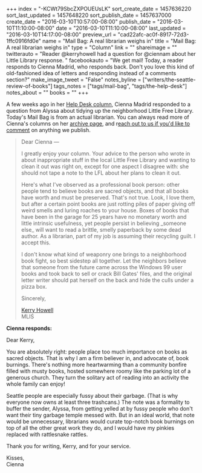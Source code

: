 +++
index = "-KCWt79SbcZXPOUEUsLK"
sort_create_date = 1457636220
sort_last_updated = 1457648220
sort_publish_date = 1457637000
create_date = "2016-03-10T10:57:00-08:00"
publish_date = "2016-03-10T11:10:00-08:00"
date = "2016-03-10T11:10:00-08:00"
last_updated = "2016-03-10T14:17:00-08:00"
preview_url = "cad22afc-ac0f-8917-72d3-1ffc0916fd0e"
name = "Mail Bag: A real librarian weighs in"
title = "Mail Bag: A real librarian weighs in"
type = "Column"
link = ""
shareimage = ""
twitterauto = "Reader @kerryhowell had a question for @ciennam about her Little Library response. "
facebookauto = "We get mail! Today, a reader responds to Cienna Madrid, who responds back. Don't you love this kind of old-fashioned idea of letters and responding instead of a comments section?"
make_image_tweet = "False"
notes_byline = ["writers/the-seattle-review-of-books"]
tags_notes = ["tags/mail-bag", "tags/the-help-desk"]
notes_about = ""
books = ""
+++
<p class="intro">A few weeks ago in her <a href="http://seattlereviewofbooks.com/notes/2016/02/26/the-help-desk-my-local-little-free-library-is-a-disaster/" title="The Seattle Review of Books - The Help Desk: My local Little Free Library is a disaster">Help Desk column</a>, Cienna Madrid responded to a question from Alyssa about tidying up the neighborhood Little Free Library. Today's Mail Bag is from an actual librarian. You can always read more of Cienna's columns on her <a href="http://seattlereviewofbooks.com/tags/the-help-desk/" title="The Seattle Review of Books">archive page</a>, and r<a href="http://seattlereviewofbooks.com/about/" title="The Seattle Review of Books - About the Seattle Review of Books">each out to us if you'd like to comment</a> on anything we publish.</p>

<blockquote>

Dear Cienna &mdash;

<p class="noindent">I greatly enjoy your column. Your advice to the person who wrote in about inappropriate stuff in the local Little Free Library and wanting to clean it out was right on, except for one aspect I disagree with: she should not tape a note to the LFL about her plans to clean it out.</p>

<p>Here's what I've observed as a professional book person: other people tend to believe books are sacred objects, and that all books have worth and must be preserved. That's not true. Look, I love them, but after a certain point books are just rotting piles of paper giving off weird smells and luring roaches to your house. Boxes of books that have been in the garage for 25 years have no monetary worth and little intrinsic usefulness, yet people persist in believing _someone else_ will want to read a brittle, smelly paperback by some dead author. As a librarian, part of my job is assuming their recycling guilt. I accept this.</p>

<p>I don't know what kind of weaponry one brings to a neighborhood book fight, so best sidestep all together. Let the neighbors believe that someone from the future came across the Windows 99 user books and took back to sell or crack Bill Gates' files, and the original letter writer should pat herself on the back and hide the culls under a pizza box.</p>


<p class="noindent">Sincerely,</p>

<p class="noindent"><a href="https://twitter.com/kerryhowell" title="Kerry Howell (@kerryhowell) | Twitter">Kerry Howell</a><br>
MLIS</p>
</blockquote>

**Cienna responds:**

<p class="noindent">Dear Kerry,</p>

<p class="noindent">You are absolutely right: people place too much importance on books as sacred objects. That is why I am a firm believer in, and advocate of, book burnings. There's nothing more heartwarming than a community bonfire filled with musty books, hosted somewhere roomy like the parking lot of a generous church. They turn the solitary act of reading into an activity the whole family can enjoy!</p>

Seattle people are especially fussy about their garbage. (That is why everyone now owns at least three trashcans.) The note was a formality to buffer the sender, Alyssa, from getting yelled at by fussy people who don't want their tiny garbage temple messed with. But in an ideal world, that note would be unnecessary, librarians would curate top-notch book burnings on top of all the other great work they do, and I would have my pinkies replaced with rattlesnake rattles.

Thank you for writing, Kerry, and for your service.

<p class="noindent">Kisses,<br>
Cienna</p>